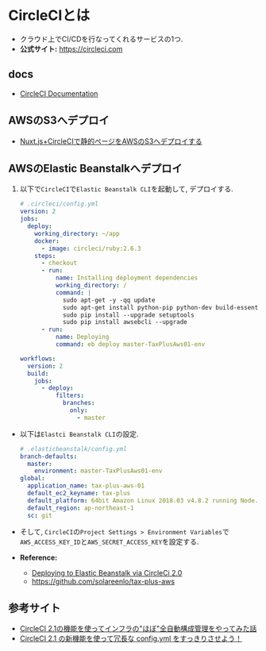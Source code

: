 # CircleCIとは
- クラウド上でCI/CDを行なってくれるサービスの1つ.
- **公式サイト:** https://circleci.com

## docs
- [CircleCI Documentation](https://github.com/circleci/circleci-docs)

## AWSのS3へデプロイ
- [Nuxt.js+CircleCIで静的ページをAWSのS3へデプロイする](https://qiita.com/noplan1989/items/21af46b4101392ffc666)

## AWSのElastic Beanstalkへデプロイ
1. 以下で`CircleCI`で`Elastic Beanstalk CLI`を起動して, デプロイする.

    ```yaml
    # .circleci/config.yml
    version: 2
    jobs:
      deploy:
        working_directory: ~/app
        docker:
          - image: circleci/ruby:2.6.3
        steps:
          - checkout
          - run:
              name: Installing deployment dependencies
              working_directory: /
              command: |
                sudo apt-get -y -qq update
                sudo apt-get install python-pip python-dev build-essential
                sudo pip install --upgrade setuptools
                sudo pip install awsebcli --upgrade
          - run:
              name: Deploying
              command: eb deploy master-TaxPlusAws01-env

    workflows:
      version: 2
      build:
        jobs:
          - deploy:
              filters:
                branches:
                  only:
                    - master
    ```
- 以下は`Elastci Beanstalk CLI`の設定.

    ```yaml
    # .elasticbeanstalk/config.yml
    branch-defaults:
      master:
        environment: master-TaxPlusAws01-env
    global:
      application_name: tax-plus-aws-01
      default_ec2_keyname: tax-plus
      default_platform: 64bit Amazon Linux 2018.03 v4.8.2 running Node.js
      default_region: ap-northeast-1
      sc: git
    ```
- そして, `CircleCI`の`Project Settings > Environment Variables`で`AWS_ACCESS_KEY_ID`と`AWS_SECRET_ACCESS_KEY`を設定する.
- **Reference:**
  - [Deploying to Elastic Beanstalk via CircleCi 2.0](https://gist.github.com/ryansimms/808214137d219be649e010a07af44bad)
  - https://github.com/solareenlo/tax-plus-aws

## 参考サイト
- [CircleCI 2.1の機能を使ってインフラの"ほぼ"全自動構成管理をやってみた話](https://speakerdeck.com/inductor/circleci-terraform)
- [CircleCI 2.1 の新機能を使って冗長な config.yml をすっきりさせよう！](https://tech.recruit-mp.co.jp/dev-tools/post-14868/)
